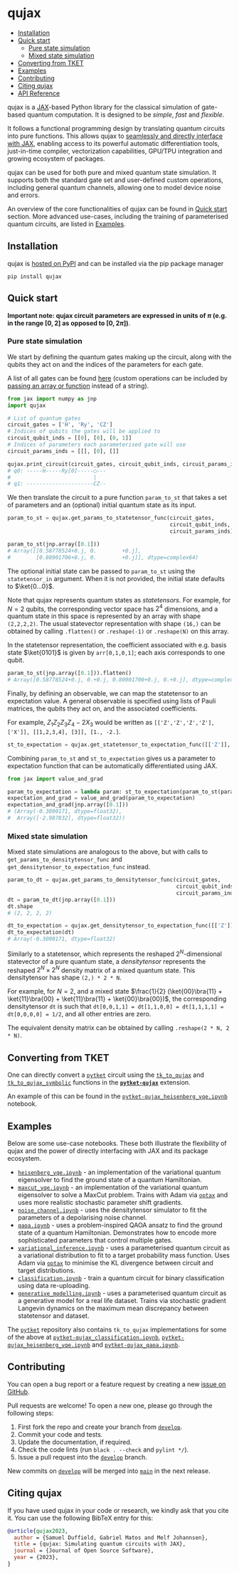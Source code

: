 # qujax

* [Installation](#installation)
* [Quick start](#quick-start)
  + [Pure state simulation](#pure-state-simulations)
  + [Mixed state simulation](#mixed-state-simulations)
* [Converting from TKET](#converting-from-tket)
* [Examples](#examples)
* [Contributing](#contributing)
* [Citing qujax](#citing-qujax)
* [API Reference](https://cqcl.github.io/qujax/api/)

qujax is a [JAX](https://github.com/google/jax)-based Python library for the classical simulation of gate-based quantum computation. It is designed to be *simple*, *fast* and *flexible*.

It follows a functional programming design by translating quantum circuits into pure functions. This allows qujax to [seamlessly and directly interface with JAX](https://jax.readthedocs.io/en/latest/notebooks/Common_Gotchas_in_JAX.html#pure-functions), enabling access to its powerful automatic differentiation tools, just-in-time compiler, vectorization capabilities, GPU/TPU integration and growing ecosystem of packages.

qujax can be used for both pure and mixed quantum state simulation. It supports both the standard gate set and user-defined custom operations, including general quantum channels, allowing one to model device noise and errors. 

An overview of the core functionalities of qujax can be found in [Quick start](#quick-start) section. More advanced use-cases, including the training of parameterised quantum circuits, are listed in [Examples](#examples).


## Installation

qujax is [hosted on PyPI](https://pypi.org/project/qujax/) and can be installed via the pip package manager
```
pip install qujax
```

## Quick start

**Important note: qujax circuit parameters are expressed in units of $\pi$ (e.g. in the range $[0,2]$ as opposed to $[0, 2\pi]$)**.

### Pure state simulation

We start by defining the quantum gates making up the circuit, along with the qubits they act on and the indices of the parameters for each gate. 

A list of all gates can be found [here](https://github.com/CQCL/qujax/blob/main/qujax/gates.py) (custom operations can be included by [passing an array or function](https://cqcl.github.io/qujax/api/get_params_to_statetensor_func.html) instead of a string).

```python
from jax import numpy as jnp
import qujax

# List of quantum gates
circuit_gates = ['H', 'Ry', 'CZ']
# Indices of qubits the gates will be applied to
circuit_qubit_inds = [[0], [0], [0, 1]]
# Indices of parameters each parameterised gate will use
circuit_params_inds = [[], [0], []]

qujax.print_circuit(circuit_gates, circuit_qubit_inds, circuit_params_inds);
# q0: -----H-----Ry[0]-----◯---
#                          |   
# q1: ---------------------CZ--
```

We then translate the circuit to a pure function `param_to_st` that takes a set of parameters and an (optional) initial quantum state as its input.

```python
param_to_st = qujax.get_params_to_statetensor_func(circuit_gates,
                                                   circuit_qubit_inds,
                                                   circuit_params_inds)

param_to_st(jnp.array([0.1]))
# Array([[0.58778524+0.j, 0.        +0.j],
#        [0.80901706+0.j, 0.        +0.j]], dtype=complex64)
```

The optional initial state can be passed to `param_to_st` using the `statetensor_in` argument. When it is not provided, the initial state defaults to $\ket{0...0}$.

Note that qujax represents quantum states as _statetensors_. For example, for $N=2$ qubits, the corresponding vector space has $2^4$ dimensions, and a quantum state in this space is represented by an array with shape `(2,2,2,2)`. The usual statevector representation with shape `(16,)` can be obtained by calling `.flatten()` or `.reshape(-1)` or `.reshape(N)` on this array. 

In the statetensor representation, the coefficient associated with e.g. basis state $\ket{0101}$ is given by `arr[0,1,0,1]`; each axis corresponds to one qubit.

```python
param_to_st(jnp.array([0.1])).flatten()
# Array([0.58778524+0.j, 0.+0.j, 0.80901706+0.j, 0.+0.j], dtype=complex64)
```

Finally, by defining an observable, we can map the statetensor to an expectation value. A general observable is specified using lists of Pauli matrices, the qubits they act on, and the associated coefficients. 

For example, $Z_1Z_2Z_3Z_4 - 2 X_3$ would be written as `[['Z','Z','Z','Z'], ['X']], [[1,2,3,4], [3]], [1., -2.]`.

```python
st_to_expectation = qujax.get_statetensor_to_expectation_func([['Z']], [[0]], [1.])
```

Combining `param_to_st` and `st_to_expectation` gives us a parameter to expectation function that can be automatically differentiated using JAX.

```python
from jax import value_and_grad

param_to_expectation = lambda param: st_to_expectation(param_to_st(param))
expectation_and_grad = value_and_grad(param_to_expectation)
expectation_and_grad(jnp.array([0.1]))
# (Array(-0.3090171, dtype=float32),
#  Array([-2.987832], dtype=float32))
```

### Mixed state simulation
Mixed state simulations are analogous to the above, but with calls to `get_params_to_densitytensor_func` and `get_densitytensor_to_expectation_func` instead.

```python
param_to_dt = qujax.get_params_to_densitytensor_func(circuit_gates,
                                                     circuit_qubit_inds,
                                                     circuit_params_inds)
dt = param_to_dt(jnp.array([0.1]))
dt.shape
# (2, 2, 2, 2)

dt_to_expectation = qujax.get_densitytensor_to_expectation_func([['Z']], [[0]], [1.])
dt_to_expectation(dt)
# Array(-0.3090171, dtype=float32)
```

Similarly to a statetensor, which represents the reshaped $2^N$-dimensional statevector of a pure quantum state, a _densitytensor_ represents the reshaped $2^N \times 2^N$ density matrix of a mixed quantum state. This densitytensor has shape `(2,) * 2 * N`.

For example, for $N=2$, and a mixed state $\frac{1}{2} (\ket{00}\bra{11} + \ket{11}\bra{00} + \ket{11}\bra{11} + \ket{00}\bra{00})$, the corresponding densitytensor `dt` is such that `dt[0,0,1,1] = dt[1,1,0,0] = dt[1,1,1,1] = dt[0,0,0,0] = 1/2`, and all other entries are zero.

The equivalent density matrix can be obtained by calling `.reshape(2 * N, 2 * N)`.

## Converting from TKET

One can directly convert a [`pytket`](https://cqcl.github.io/tket/pytket/api/) circuit using the [`tk_to_qujax`](https://cqcl.github.io/pytket-qujax/api/api.html#pytket.extensions.qujax.qujax_convert.tk_to_qujax) and [`tk_to_qujax_symbolic`](https://cqcl.github.io/pytket-qujax/api/api.html#pytket.extensions.qujax.qujax_convert.tk_to_qujax_symbolic) functions in the [**`pytket-qujax`**](https://github.com/CQCL/pytket-qujax) extension.

An example of this can be found in the [`pytket-qujax_heisenberg_vqe.ipynb`](https://github.com/CQCL/pytket/blob/main/examples/pytket-qujax_heisenberg_vqe.ipynb) notebook.

## Examples

Below are some use-case notebooks. These both illustrate the flexibility of qujax and the power of directly interfacing with JAX and its package ecosystem.

- [`heisenberg_vqe.ipynb`](https://github.com/CQCL/qujax/blob/main/examples/heisenberg_vqe.ipynb) - an implementation of the variational quantum eigensolver to find the ground state of a quantum Hamiltonian.
- [`maxcut_vqe.ipynb`](https://github.com/CQCL/qujax/blob/main/examples/maxcut_vqe.ipynb) - an implementation of the variational quantum eigensolver to solve a MaxCut problem. Trains with Adam via [`optax`](https://github.com/deepmind/optax) and uses more realistic stochastic parameter shift gradients.
- [`noise_channel.ipynb`](https://github.com/CQCL/qujax/blob/main/examples/noise_channel.ipynb) - uses the densitytensor simulator to fit the parameters of a depolarising noise channel.
- [`qaoa.ipynb`](https://github.com/CQCL/qujax/blob/main/examples/qaoa.ipynb) - uses a problem-inspired QAOA ansatz to find the ground state of a quantum Hamiltonian. Demonstrates how to encode more sophisticated parameters that control multiple gates.
- [`variational_inference.ipynb`](https://github.com/CQCL/qujax/blob/main/examples/variational_inference.ipynb) - uses a parameterised quantum circuit as a variational distribution to fit to a target probability mass function. Uses Adam via [`optax`](https://github.com/deepmind/optax) to minimise the KL divergence between circuit and target distributions.
- [`classification.ipynb`](https://github.com/CQCL/qujax/blob/main/examples/classification.ipynb) - train a quantum circuit for binary classification using data re-uploading.
- [`generative_modelling.ipynb`](https://github.com/CQCL/qujax/blob/main/examples/generative_modelling.ipynb) - uses a parameterised quantum circuit as a generative model for a real life dataset. Trains via stochastic gradient Langevin dynamics on the maximum mean discrepancy between statetensor and dataset.

The [`pytket`](https://github.com/CQCL/pytket) repository also contains `tk_to_qujax` implementations for some of the above at [`pytket-qujax_classification.ipynb`](https://github.com/CQCL/pytket/blob/main/examples/pytket-qujax-classification.ipynb), 
[`pytket-qujax_heisenberg_vqe.ipynb`](https://github.com/CQCL/pytket/blob/main/examples/pytket-qujax_heisenberg_vqe.ipynb) 
and [`pytket-qujax_qaoa.ipynb`](https://github.com/CQCL/pytket/blob/main/examples/pytket-qujax_qaoa.ipynb).


## Contributing

You can open a bug report or a feature request by creating a new [issue on GitHub](https://github.com/CQCL/qujax/issues).

Pull requests are welcome! To open a new one, please go through the following steps:

1. First fork the repo and create your branch from [`develop`](https://github.com/CQCL/qujax/tree/develop).
2. Commit your code and tests.
4. Update the documentation, if required.
5. Check the code lints (run `black . --check` and `pylint */`).
6. Issue a pull request into the [`develop`](https://github.com/CQCL/qujax/tree/develop) branch.

New commits on [`develop`](https://github.com/CQCL/qujax/tree/develop) will be merged into
[`main`](https://github.com/CQCL/qujax/tree/main) in the next release.


## Citing qujax

If you have used qujax in your code or research, we kindly ask that you cite it. You can use the following BibTeX entry for this:

```bibtex
@article{qujax2023,
  author = {Samuel Duffield, Gabriel Matos and Melf Johannsen},
  title = {qujax: Simulating quantum circuits with JAX},
  journal = {Journal of Open Source Software},
  year = {2023},
}
```